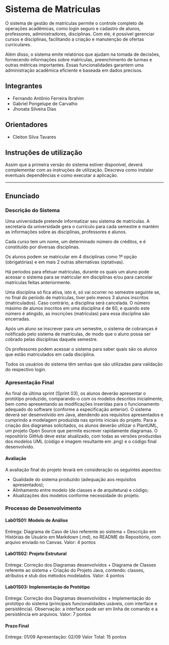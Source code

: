 # Sistema de Matriculas
O sistema de gestão de matrículas permite o controle completo de operações acadêmicas, como login seguro e cadastro de alunos, professores, administradores, disciplinas. Com ele, é possível gerenciar cursos e disciplinas, facilitando a criação e manutenção de ofertas curriculares.

Além disso, o sistema emite relatórios que ajudam na tomada de decisões, fornecendo informações sobre matrículas, preenchimento de turmas e outras métricas importantes. Essas funcionalidades garantem uma administração acadêmica eficiente e baseada em dados precisos. 


## Integrantes
* Fernando Antônio Ferreira Ibrahim
* Gabriel Pongelupe de Carvalho
* Jhonata Silveira Dias

## Orientadores
* Cleiton Silva Tavares

## Instruções de utilização
Assim que a primeira versão do sistema estiver disponível, deverá complementar com as instruções de utilização. Descreva como instalar eventuais dependências e como executar a aplicação.

--- 

## Enunciado

### Descrição do Sistema
Uma universidade pretende informatizar seu sistema de matrículas. A secretaria da universidade gera o currículo para cada semestre e mantém as informações sobre as disciplinas, professores e alunos.

Cada curso tem um nome, um determinado número de créditos, e é constituído por diversas disciplinas.

Os alunos podem se matricular em 4 disciplinas como 1ª opção (obrigatórias) e em mais 2 outras alternativas (optativas).

Há períodos para efetuar matrículas, durante os quais um aluno pode acessar o sistema para se matricular em disciplinas e/ou para cancelar matrículas feitas anteriormente.

Uma disciplina só fica ativa, isto é, só vai ocorrer no semestre seguinte se, no final do período de matrículas, tiver pelo menos 3 alunos inscritos (matriculados). Caso contrário, a disciplina será cancelada. O número máximo de alunos inscritos em uma disciplina é de 60, e quando este número é atingido, as inscrições (matrículas) para essa disciplina são encerradas.

Após um aluno se inscrever para um semestre, o sistema de cobranças é notificado pelo sistema de matrículas, de modo que o aluno possa ser cobrado pelas disciplinas daquele semestre.

Os professores podem acessar o sistema para saber quais são os alunos que estão matriculados em cada disciplina.

Todos os usuários do sistema têm senhas que são utilizadas para validação do respectivo login.

### Apresentação Final

Ao final da última sprint (Sprint 03), os alunos deverão apresentar o protótipo produzido, comparando-o com os modelos descritos inicialmente, bem como apresentando as modificações inseridas para o funcionamento adequado do software (conforme a especificação anterior). O sistema deverá ser desenvolvido em Java, atendendo aos requisitos apresentados e cumprindo a modelagem produzida nas sprints iniciais do projeto. Para a criação dos diagramas solicitados, os alunos deverão utilizar o PlantUML, um projeto Open Source que permite escrever rapidamente diagramas. O repositório GitHub deve estar atualizado, com todas as versões produzidas dos modelos UML (código e imagem resultante em .png) e o código final desenvolvido.

#### Avaliação
A avaliação final do projeto levará em consideração os seguintes aspectos:

- Qualidade do sistema produzido (adequação aos requisitos apresentados);
- Alinhamento entre modelo (de classes e de arquitetura) e código;
- Atualizações dos modelos conforme necessidade do projeto.

### Processo de Desenvolvimento

#### Lab01S01: Modelo de Análise
Entrega: Diagrama de Caso de Uso referente ao sistema + Descrição em Histórias de Usuário em Markdown (.md), no README do Repositório, com arquivo enviado no Canvas.
Valor: 4 pontos

#### Lab01S02: Projeto Estrutural
Entrega: Correção dos Diagramas desenvolvidos + Diagrama de Classes referente ao sistema + Criação do Projeto Java, contendo: classes, atributos e stub dos métodos modelados.
Valor: 4 pontos

#### Lab01S03: Implementação do Protótipo
Entrega: Correção dos Diagramas desenvolvidos + Implementação do protótipo do sistema (principais funcionalidades usáveis, com interface e persistência). Observação: a interface pode ser em linha de comando e a persistência em arquivos.
Valor: 7 pontos

#### Prazo Final
Entrega: 01/09
Apresentação: 02/09
Valor Total: 15 pontos
